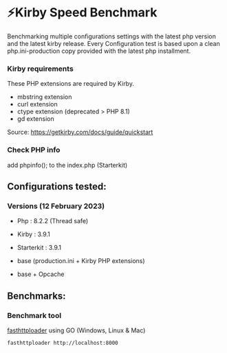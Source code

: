 # ⚡️Kirby Speed Benchmark

Benchmarking multiple configurations settings with the latest php version and the latest kirby release. Every Configuration test is based upon a clean php.ini-production
copy provided with the latest php installment.

### Kirby requirements

These PHP extensions are required by Kirby.

- mbstring extension
- curl extension
- ctype extension (deprecated > PHP 8.1)
- gd extension

Source: https://getkirby.com/docs/guide/quickstart

### Check PHP info

add phpinfo(); to the index.php (Starterkit)

## Configurations tested:

### Versions (12 February 2023)

- Php : 8.2.2 (Thread safe)
- Kirby : 3.9.1
- Starterkit : 3.9.1

- base (production.ini + Kirby PHP extensions)
- base + Opcache

## Benchmarks:

### Benchmark tool
[fasthttploader](https://github.com/GeorgeLuo/fasthttploader) using GO (Windows, Linux & Mac)

```
fasthttploader http://localhost:8000
```
